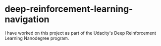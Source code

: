 # deep-reinforcement-learning-navigation

I have worked on this project as part of the Udacity's Deep Reinforcement Learning Nanodegree program.
